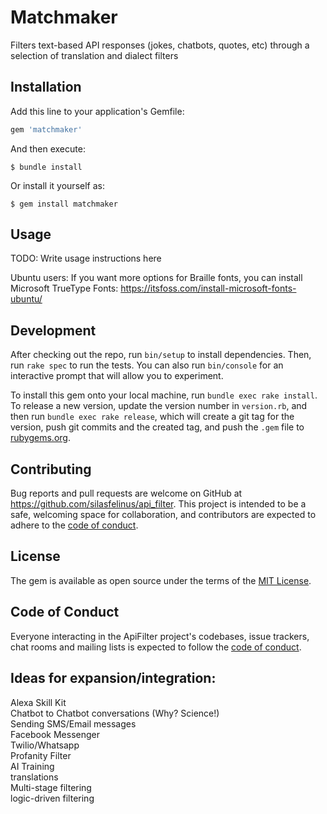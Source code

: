# Matchmaker

Filters text-based API responses (jokes, chatbots, quotes, etc) through a selection of translation and dialect filters

## Installation

Add this line to your application's Gemfile:

```ruby
gem 'matchmaker'
```

And then execute:

    $ bundle install

Or install it yourself as:

    $ gem install matchmaker

## Usage

TODO: Write usage instructions here

Ubuntu users: If you want more options for Braille fonts, you can install Microsoft TrueType Fonts: https://itsfoss.com/install-microsoft-fonts-ubuntu/

## Development

After checking out the repo, run `bin/setup` to install dependencies. Then, run `rake spec` to run the tests. You can also run `bin/console` for an interactive prompt that will allow you to experiment.

To install this gem onto your local machine, run `bundle exec rake install`. To release a new version, update the version number in `version.rb`, and then run `bundle exec rake release`, which will create a git tag for the version, push git commits and the created tag, and push the `.gem` file to [rubygems.org](https://rubygems.org).

## Contributing

Bug reports and pull requests are welcome on GitHub at https://github.com/silasfelinus/api_filter. This project is intended to be a safe, welcoming space for collaboration, and contributors are expected to adhere to the [code of conduct](https://github.com/silasfelinus/api_filter/blob/master/CODE_OF_CONDUCT.md).

## License

The gem is available as open source under the terms of the [MIT License](https://opensource.org/licenses/MIT).

## Code of Conduct

Everyone interacting in the ApiFilter project's codebases, issue trackers, chat rooms and mailing lists is expected to follow the [code of conduct](https://github.com/silasfelinus/api_filter/blob/master/CODE_OF_CONDUCT.md).


## Ideas for expansion/integration:

Alexa Skill Kit  
Chatbot to Chatbot conversations (Why? Science!)  
Sending SMS/Email messages  
Facebook Messenger  
Twilio/Whatsapp  
Profanity Filter  
AI Training  
translations  
Multi-stage filtering  
logic-driven filtering  



